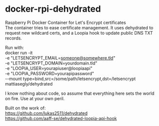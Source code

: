 # docker-rpi-dehydrated
Raspberry Pi Docker Container for Let's Encrypt certificates<BR>
The container tries to ease certificate management. It uses dehydrated to request new wildcard certs, and a Loopia hook to update public DNS TXT records.

Run with:<BR>
docker run -it \
-e "LETSENCRYPT_EMAIL=someone@somewhere.tld" \
-e "LETSENCRYPT_DOMAIN=yourdomain.tld" \
-e "LOOPIA_USER=yourapiuser@loopiaapi" \
-e "LOOPIA_PASSWORD=yourapipassword" \
--mount type=bind,src=/some/path/letsencrypt,dst=/letsencrypt \
mattiasegly/dehydrated

I know nothing about code, so assume that everything here sets the world on fire.
Use at your own peril.

Built on the work of:<BR>
https://github.com/lukas2511/dehydrated<BR>
https://github.com/aaff-se/dehydrated-loopia-api-hook
